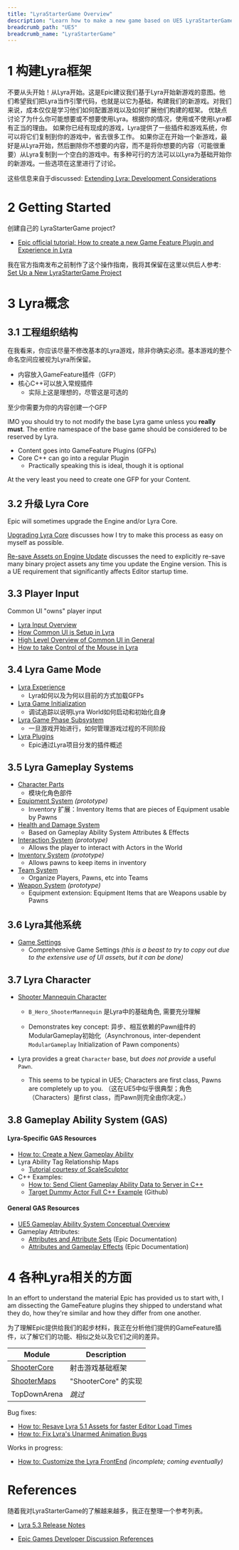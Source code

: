 ```yaml
---
title: "LyraStarterGame Overview"
description: "Learn how to make a new game based on UE5 LyraStarterGame (Lyra)"
breadcrumb_path: "UE5"
breadcrumb_name: "LyraStarterGame"
---
```



# 1 构建Lyra框架

不要从头开始！从Lyra开始。这是Epic建议我们基于Lyra开始新游戏的意图。他们希望我们把Lyra当作引擎代码，也就是以它为基础，构建我们的新游戏。对我们来说，成本仅仅是学习他们如何配置游戏以及如何扩展他们构建的框架。
优缺点讨论了为什么你可能想要或不想要使用Lyra。根据你的情况，使用或不使用Lyra都有正当的理由。
如果你已经有现成的游戏，Lyra提供了一些插件和游戏系统，你可以将它们复制到你的游戏中，省去很多工作。
如果你正在开始一个新游戏，最好是从Lyra开始，然后删除你不想要的内容，而不是将你想要的内容（可能很重要）从Lyra复制到一个空白的游戏中。有多种可行的方法可以以Lyra为基础开始你的新游戏。一些选项在这里进行了讨论。

这些信息来自于discussed:
[Extending Lyra: Development Considerations](./Development-Considerations)


# 2 Getting Started

创建自己的 LyraStarterGame project?

- [Epic official tutorial: How to create a new Game Feature Plugin and Experience in Lyra](https://dev.epicgames.com/community/learning/tutorials/rdW2/unreal-engine-how-to-create-a-new-game-feature-plugin-and-experience-in-lyra)

我在官方指南发布之前制作了这个操作指南，我将其保留在这里以供后人参考: [Set Up a New LyraStarterGame Project](./Getting-Started-Setting-Up-a-New-LyraStarterGame-Project)


# 3 Lyra概念

## 3.1 工程组织结构  
在我看来，你应该尽量不修改基本的Lyra游戏，除非你确实必须。基本游戏的整个命名空间应被视为Lyra所保留。  
- 内容放入GameFeature插件（GFP）
- 核心C++可以放入常规插件
  - 实际上这是理想的，尽管这是可选的

至少你需要为你的内容创建一个GFP

IMO you should try to not modify the base Lyra game unless you **really must**.
The entire namespace of the base game should be considered to be reserved by Lyra.

- Content goes into GameFeature Plugins (GFPs)
- Core C++ can go into a regular Plugin
  - Practically speaking this is ideal, though it is optional

At the very least you need to create one GFP for your Content.

## 3.2 升级 Lyra Core

Epic will sometimes upgrade the Engine and/or Lyra Core.

[Upgrading Lyra Core](./Upgrading-Lyra-Core/)
discusses how I try to make this process as easy on myself as possible.

[Re-save Assets on Engine Update](/UE5/Engine/Resave-Assets)
discusses the need to explicitly re-save many binary project assets any time you
update the Engine version.  This is a UE requirement that significantly affects
Editor startup time.


## 3.3 Player Input

Common UI "owns" player input

  - [Lyra Input Overview](./Input/)
  - [How Common UI is Setup in Lyra](./CommonUI/)
  - [High Level Overview of Common UI in General](/UE5/CommonUI/)
  - [How to take Control of the Mouse in Lyra](/UE5/LyraStarterGame/Tutorials/How-to-Take-Control-of-the-Mouse)


## 3.4 Lyra Game Mode

- [Lyra Experience](./Experience/)
  - Lyra如何以及为何以目前的方式加载GFPs
- [Lyra Game Initialization](./InitGame/)
  - 调试追踪以说明Lyra World如何启动和初始化自身
- [Lyra Game Phase Subsystem](./GamePhaseSubsystem/)
  - 一旦游戏开始进行，如何管理游戏过程的不同阶段
- [Lyra Plugins](./Plugins/)
  - Epic通过Lyra项目分发的插件概述


## 3.5 Lyra Gameplay Systems

- [Character Parts](./CharacterParts/)
  - 模块化角色部件
- [Equipment System](./Equipment/) *(prototype)*
  - Inventory 扩展：Inventory Items that are pieces of Equipment usable by Pawns
- [Health and Damage System](./Health-and-Damage/)
  - Based on Gameplay Ability System Attributes & Effects
- [Interaction System](./Interactions/) *(prototype)*
  - Allows the player to interact with Actors in the World
- [Inventory System](./Inventory/) *(prototype)*
  - Allows pawns to keep items in inventory
- [Team System](./Teams/)
  - Organize Players, Pawns, etc into Teams
- [Weapon System](./Weapons/) *(prototype)*
  - Equipment extension: Equipment Items that are Weapons usable by Pawns


## 3.6 Lyra其他系统

- [Game Settings](https://docs.unrealengine.com/5.3/en-US/lyra-sample-game-settings-in-unreal-engine/)
  - Comprehensive Game Settings *(this is a beast to try to copy out due to the extensive use of UI assets, but it can be done)*


## 3.7 Lyra Character

- [Shooter Mannequin Character](./ShooterMannequin)
  - `B_Hero_ShooterMannequin` 是Lyra中的基础角色, 需要充分理解

  - Demonstrates key concept: 异步、相互依赖的Pawn组件的ModularGameplay初始化（Asynchronous, inter-dependent `ModularGameplay` Initialization of Pawn components）

- Lyra provides a great `Character` base, but *does not provide* a useful `Pawn`.
  - This seems to be typical in UE5; Characters are first class, Pawns are completely up to you.
  （这在UE5中似乎很典型；角色（Characters）是first class，而Pawn则完全由你决定。）

## 3.8 Gameplay Ability System (GAS)

#### Lyra-Specific GAS Resources

- [How to: Create a New Gameplay Ability](./Tutorials/How-To-Create-a-New-Gameplay-Ability)
- Lyra Ability Tag Relationship Maps
  - [Tutorial courtesy of ScaleSculptor](https://www.artstation.com/blogs/scalesculptor/ZgqV/ability-tag-relationship-maps-in-lyra)
- C++ Examples:
  - [How to: Send Client Gameplay Ability Data to Server in C++](/UE5/GameplayAbilitySystem/How-To-Send-Client-Gameplay-Ability-Data-to-Server-in-C++)
  - [Target Dummy Actor Full C++ Example](https://github.com/x157/Lyra-ActorWithAbilities) (Github)

#### General GAS Resources

- [UE5 Gameplay Ability System Conceptual Overview](/UE5/GameplayAbilitySystem/)
- Gameplay Attributes:
    - [Attributes and Attribute Sets](https://docs.unrealengine.com/5.0/en-US/gameplay-attributes-and-attribute-sets-for-the-gameplay-ability-system-in-unreal-engine/) (Epic Documentation)
    - [Attributes and Gameplay Effects](https://docs.unrealengine.com/5.0/en-US/gameplay-attributes-and-gameplay-effects-for-the-gameplay-ability-system-in-unreal-engine/) (Epic Documentation)


# 4 各种Lyra相关的方面

In an effort to understand the material Epic has provided us to start with, I am dissecting the GameFeature plugins they shipped to understand what they do, how they're similar and how they differ from one another.

为了理解Epic提供给我们的起步材料，我正在分析他们提供的GameFeature插件，以了解它们的功能、相似之处以及它们之间的差异。

| Module                        | Description                       |
|-------------------------------|-----------------------------------|
| [ShooterCore](./ShooterCore/) |  射击游戏基础框架 |
| [ShooterMaps](./ShooterMaps/) |  "ShooterCore" 的实现     |
| TopDownArena                  |  *跳过*       |

Bug fixes:

- [How to: Resave Lyra 5.1 Assets for faster Editor Load Times](./How-To-Resave-Assets-v5.1)
- [How to: Fix Lyra's Unarmed Animation Bugs](./Tutorials/How-To-Fix-Lyra-Unarmed-Animation-Bugs)

Works in progress:

- [How to: Customize the Lyra FrontEnd](./How-To-Customize-Lyra-FrontEnd) *(incomplete; coming eventually)*


# References

随着我对LyraStarterGame的了解越来越多，我正在整理一个参考列表。

- [Lyra 5.3 Release Notes](https://docs.unrealengine.com/5.3/en-US/upgrading-the-lyra-starter-game-to-the-latest-engine-release-in-unreal-engine/#unrealengine5.3)

- [Epic Games Developer Discussion References](./Epic-Games-Developer-Discussion-References)

